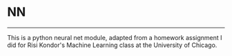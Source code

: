 # NN
---
This is a python neural net module, adapted from a homework assignment I did for Risi Kondor's Machine Learning class at the University of Chicago. 
